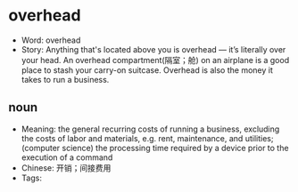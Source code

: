 # overhead

- Word: overhead
- Story: Anything that's located above you is overhead — it’s literally over your head. An overhead compartment(隔室；舱) on an airplane is a good place to stash your carry-on suitcase. Overhead is also the money it takes to run a business.

## noun

- Meaning: the general recurring costs of running a business, excluding the costs of labor and materials, e.g. rent, maintenance, and utilities; (computer science) the processing time required by a device prior to the execution of a command
- Chinese: 开销；间接费用
- Tags: 

